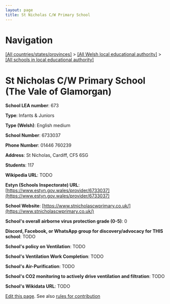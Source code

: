 ```yaml
---
layout: page
title: St Nicholas C/W Primary School
---
```

# Navigation

[[All countries/states/provinces]](../../..) > [[All Welsh local educational authority]](../..) > [[All schools in local educational authority]](..)

# St Nicholas C/W Primary School (The Vale of Glamorgan)

**School LEA number**: 673

**Type**: Infants & Juniors

**Type (Welsh)**: English medium

**School Number**: 6733037

**Phone Number**: 01446 760239

**Address**: St Nicholas, Cardiff, CF5 6SG

**Students**: 117

**Wikipedia URL**: TODO

**Estyn (Schools Inspectorate) URL**: [https://www.estyn.gov.wales/provider/6733037](https://www.estyn.gov.wales/provider/6733037)

**School Website**: [https://www.stnicholascwprimary.co.uk/](https://www.stnicholascwprimary.co.uk/)

**School's overall airborne virus protection grade (0-5)**: 0

**Discord, Facebook, or WhatsApp group for discovery/advocacy for THIS school**: TODO

**School's policy on Ventilation**: TODO

**School's Ventilation Work Completion**: TODO

**School's Air-Purification**: TODO

**School's CO2 monitoring to actively drive ventilation and filtration**: TODO

**School's Wikidata URL**: TODO




[Edit this page](https://github.com/VentilationProject/Wales/edit/prif/./The_Vale_of_Glamorgan/St_Nicholas_C_W_Primary_School.md). See also [rules for contribution](../../../contribution-rules/)